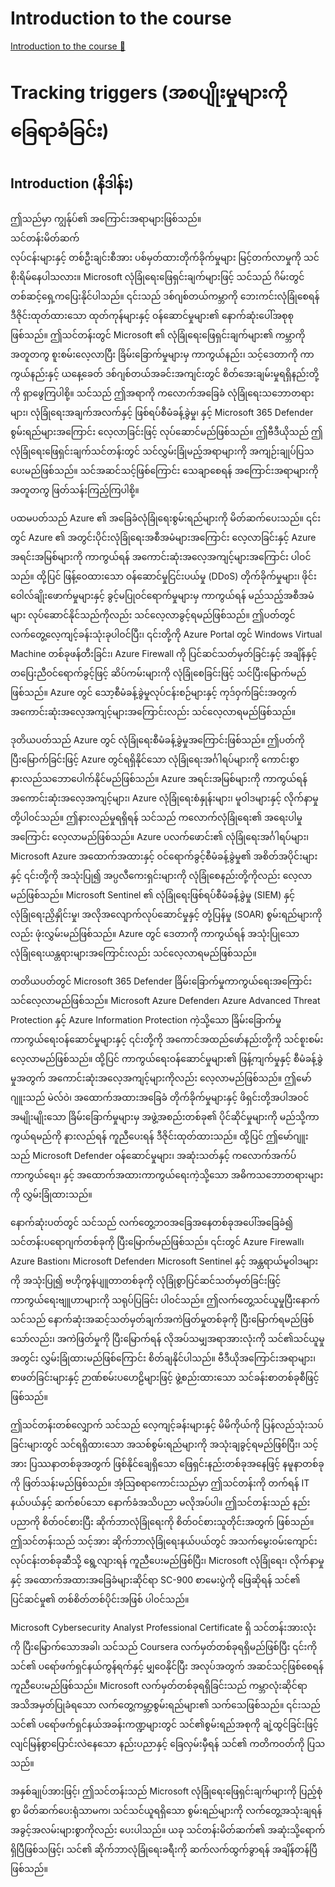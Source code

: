 # Introduction to the course

[Introduction to the course 🔗](https://www.coursera.org/learn/cybersecurity-solutions-and-microsoft-defender/lecture/npW1s/introduction-to-the-course)

# Tracking triggers (အစပျိုးမှုများကို ခြေရာခံခြင်း)

## Introduction (နိဒါန်း)

ဤသည်မှာ ကျွန်ုပ်၏ အကြောင်းအရာများဖြစ်သည်။  
သင်တန်းမိတ်ဆက်  
လုပ်ငန်းများနှင့် တစ်ဦးချင်းစီအား ပစ်မှတ်ထားတိုက်ခိုက်မှုများ မြင့်တက်လာမှုကို သင်စိုးရိမ်နေပါသလား။ Microsoft လုံခြုံရေးဖြေရှင်းချက်များဖြင့် သင်သည် ဂိမ်းတွင် တစ်ဆင့်ရှေ့ကပြေးနိုင်ပါသည်။ ၎င်းသည် ဒစ်ဂျစ်တယ်ကမ္ဘာကို ဘေးကင်းလုံခြုံစေရန် ဒီဇိုင်းထုတ်ထားသော ထုတ်ကုန်များနှင့် ဝန်ဆောင်မှုများ၏ နောက်ဆုံးပေါ်အစုစုဖြစ်သည်။ ဤသင်တန်းတွင် Microsoft ၏ လုံခြုံရေးဖြေရှင်းချက်များ၏ ကမ္ဘာကို အတူတကွ စူးစမ်းလေ့လာပြီး ခြိမ်းခြောက်မှုများမှ ကာကွယ်နည်း၊ သင့်ဒေတာကို ကာကွယ်နည်းနှင့် ယနေ့ခေတ် ဒစ်ဂျစ်တယ်အခင်းအကျင်းတွင် စိတ်အေးချမ်းမှုရရှိနည်းတို့ကို ရှာဖွေကြပါစို့။ သင်သည် ဤအရာကို ကလောက်အခြေခံ လုံခြုံရေးသဘောတရားများ၊ လုံခြုံရေးအချက်အလက်နှင့် ဖြစ်ရပ်စီမံခန့်ခွဲမှု၊ နှင့် Microsoft 365 Defender စွမ်းရည်များအကြောင်း လေ့လာခြင်းဖြင့် လုပ်ဆောင်မည်ဖြစ်သည်။ ဤဗီဒီယိုသည် ဤလုံခြုံရေးဖြေရှင်းချက်သင်တန်းတွင် သင်လွှမ်းခြုံမည့်အရာများကို အကျဉ်းချုပ်ပြသပေးမည်ဖြစ်သည်။ သင်အဆင်သင့်ဖြစ်ကြောင်း သေချာစေရန် အကြောင်းအရာများကို အတူတကွ ဖြတ်သန်းကြည့်ကြပါစို့။

ပထမပတ်သည် Azure ၏ အခြေခံလုံခြုံရေးစွမ်းရည်များကို မိတ်ဆက်ပေးသည်။ ၎င်းတွင် Azure ၏ အတွင်းပိုင်းလုံခြုံရေးအစီအမံများအကြောင်း လေ့လာခြင်းနှင့် Azure အရင်းအမြစ်များကို ကာကွယ်ရန် အကောင်းဆုံးအလေ့အကျင့်များအကြောင်း ပါဝင်သည်။ ထို့ပြင် ဖြန့်ဝေထားသော ဝန်ဆောင်မှုငြင်းပယ်မှု (DDoS) တိုက်ခိုက်မှုများ၊ ဖိုင်းဝေါလ်ချိုးဖောက်မှုများနှင့် ခွင့်မပြုဝင်ရောက်မှုများမှ ကာကွယ်ရန် မည်သည့်အစီအမံများ လုပ်ဆောင်နိုင်သည်ကိုလည်း သင်လေ့လာခွင့်ရမည်ဖြစ်သည်။ ဤပတ်တွင် လက်တွေ့လေ့ကျင့်ခန်းသုံးခုပါဝင်ပြီး၊ ၎င်းတို့ကို Azure Portal တွင် Windows Virtual Machine တစ်ခုဖန်တီးခြင်း၊ Azure Firewall ကို ပြင်ဆင်သတ်မှတ်ခြင်းနှင့် အချိန်နှင့်တပြေးညီဝင်ရောက်ခွင့်ဖြင့် ဆိပ်ကမ်းများကို လုံခြုံစေခြင်းဖြင့် သင်ပြီးမြောက်မည်ဖြစ်သည်။ Azure တွင် သော့စီမံခန့်ခွဲမှုလုပ်ငန်းစဉ်များနှင့် ကုဒ်ဝှက်ခြင်းအတွက် အကောင်းဆုံးအလေ့အကျင့်များအကြောင်းလည်း သင်လေ့လာရမည်ဖြစ်သည်။

ဒုတိယပတ်သည် Azure တွင် လုံခြုံရေးစီမံခန့်ခွဲမှုအကြောင်းဖြစ်သည်။ ဤပတ်ကို ပြီးမြောက်ခြင်းဖြင့် Azure တွင်ရရှိနိုင်သော လုံခြုံရေးအင်္ဂါရပ်များကို ကောင်းစွာနားလည်သဘောပေါက်နိုင်မည်ဖြစ်သည်။ Azure အရင်းအမြစ်များကို ကာကွယ်ရန် အကောင်းဆုံးအလေ့အကျင့်များ၊ Azure လုံခြုံရေးစံနှုန်းများ၊ မူဝါဒများနှင့် လိုက်နာမှုတို့ပါဝင်သည်။ ဤနားလည်မှုရရှိရန် သင်သည် ကလောက်လုံခြုံရေး၏ အရေးပါမှုအကြောင်း လေ့လာမည်ဖြစ်သည်။ Azure ပလက်ဖောင်း၏ လုံခြုံရေးအင်္ဂါရပ်များ၊ Microsoft Azure အထောက်အထားနှင့် ဝင်ရောက်ခွင့်စီမံခန့်ခွဲမှု၏ အစိတ်အပိုင်းများနှင့် ၎င်းတို့ကို အသုံးပြု၍ အပ္ပလီကေးရှင်းများကို လုံခြုံစေနည်းတို့ကိုလည်း လေ့လာမည်ဖြစ်သည်။ Microsoft Sentinel ၏ လုံခြုံရေးဖြစ်ရပ်စီမံခန့်ခွဲမှု (SIEM) နှင့် လုံခြုံရေးညှိနှိုင်းမှု၊ အလိုအလျောက်လုပ်ဆောင်မှုနှင့် တုံ့ပြန်မှု (SOAR) စွမ်းရည်များကိုလည်း ဖုံးလွှမ်းမည်ဖြစ်သည်။ Azure တွင် ဒေတာကို ကာကွယ်ရန် အသုံးပြုသော လုံခြုံရေးယန္တရားများအကြောင်းလည်း သင်လေ့လာရမည်ဖြစ်သည်။

တတိယပတ်တွင် Microsoft 365 Defender ခြိမ်းခြောက်မှုကာကွယ်ရေးအကြောင်း သင်လေ့လာမည်ဖြစ်သည်။ Microsoft Azure Defender၊ Azure Advanced Threat Protection နှင့် Azure Information Protection ကဲ့သို့သော ခြိမ်းခြောက်မှုကာကွယ်ရေးဝန်ဆောင်မှုများနှင့် ၎င်းတို့ကို အကောင်အထည်ဖော်နည်းတို့ကို သင်စူးစမ်းလေ့လာမည်ဖြစ်သည်။ ထို့ပြင် ကာကွယ်ရေးဝန်ဆောင်မှုများ၏ ဖြန့်ကျက်မှုနှင့် စီမံခန့်ခွဲမှုအတွက် အကောင်းဆုံးအလေ့အကျင့်များကိုလည်း လေ့လာမည်ဖြစ်သည်။ ဤမော်ဂျူးသည် မဲလ်ဝဲ၊ အထောက်အထားအခြေခံ တိုက်ခိုက်မှုများနှင့် ဖိရှင်းတို့အပါအဝင် အမျိုးမျိုးသော ခြိမ်းခြောက်မှုများမှ အဖွဲ့အစည်းတစ်ခု၏ ပိုင်ဆိုင်မှုများကို မည်သို့ကာကွယ်ရမည်ကို နားလည်ရန် ကူညီပေးရန် ဒီဇိုင်းထုတ်ထားသည်။ ထို့ပြင် ဤမော်ဂျူးသည် Microsoft Defender ဝန်ဆောင်မှုများ၊ အဆုံးသတ်နှင့် ကလောက်အက်ပ်ကာကွယ်ရေး၊ နှင့် အထောက်အထားကာကွယ်ရေးကဲ့သို့သော အဓိကသဘောတရားများကို လွှမ်းခြုံထားသည်။

နောက်ဆုံးပတ်တွင် သင်သည် လက်တွေ့ဘဝအခြေအနေတစ်ခုအပေါ်အခြေခံ၍ သင်တန်းပရောဂျက်တစ်ခုကို ပြီးမြောက်မည်ဖြစ်သည်။ ၎င်းတွင် Azure Firewall၊ Azure Bastion၊ Microsoft Defender၊ Microsoft Sentinel နှင့် အန္တရာယ်မူဝါဒများကို အသုံးပြု၍ ဗဟိုကွန်ပျူတာတစ်ခုကို လုံခြုံစွာပြင်ဆင်သတ်မှတ်ခြင်းဖြင့် ကာကွယ်ရေးဗျူဟာများကို သရုပ်ပြခြင်း ပါဝင်သည်။ ဤလက်တွေ့သင်ယူမှုပြီးနောက် သင်သည် နောက်ဆုံးအဆင့်သတ်မှတ်ချက်အကဲဖြတ်မှုတစ်ခုကို ပြီးမြောက်ရမည်ဖြစ်သော်လည်း၊ အကဲဖြတ်မှုကို ပြီးမြောက်ရန် လိုအပ်သမျှအရာအားလုံးကို သင်၏သင်ယူမှုအတွင်း လွှမ်းခြုံထားမည်ဖြစ်ကြောင်း စိတ်ချနိုင်ပါသည်။ ဗီဒီယိုအကြောင်းအရာများ၊ စာဖတ်ခြင်းများနှင့် ဉာဏ်စမ်းပဟေဠိများဖြင့် ဖွဲ့စည်းထားသော သင်ခန်းစာတစ်ခုစီဖြင့် ဖြစ်သည်။

ဤသင်တန်းတစ်လျှောက် သင်သည် လေ့ကျင့်ခန်းများနှင့် မိမိကိုယ်ကို ပြန်လည်သုံးသပ်ခြင်းများတွင် သင်ရရှိထားသော အသစ်စွမ်းရည်များကို အသုံးချခွင့်ရမည်ဖြစ်ပြီး၊ သင့်အား ပြဿနာတစ်ခုအတွက် ဖြစ်နိုင်ချေရှိသော ဖြေရှင်းနည်းတစ်ခုအနေဖြင့် နမူနာတစ်ခုကို ဖြတ်သန်းမည်ဖြစ်သည်။ အံ့သြစရာကောင်းသည်မှာ ဤသင်တန်းကို တက်ရန် IT နယ်ပယ်နှင့် ဆက်စပ်သော နောက်ခံအသိပညာ မလိုအပ်ပါ။ ဤသင်တန်းသည် နည်းပညာကို စိတ်ဝင်စားပြီး ဆိုက်ဘာလုံခြုံရေးကို စိတ်ဝင်စားသူတိုင်းအတွက် ဖြစ်သည်။ ဤသင်တန်းသည် သင့်အား ဆိုက်ဘာလုံခြုံရေးနယ်ပယ်တွင် အသက်မွေးဝမ်းကျောင်းလုပ်ငန်းတစ်ခုဆီသို့ ရွေ့လျားရန် ကူညီပေးမည်ဖြစ်ပြီး၊ Microsoft လုံခြုံရေး၊ လိုက်နာမှုနှင့် အထောက်အထားအခြေခံများဆိုင်ရာ SC-900 စာမေးပွဲကို ဖြေဆိုရန် သင်၏ ပြင်ဆင်မှု၏ တစ်စိတ်တစ်ပိုင်းအဖြစ် ပါဝင်သည်။

Microsoft Cybersecurity Analyst Professional Certificate ရှိ သင်တန်းအားလုံးကို ပြီးမြောက်သောအခါ၊ သင်သည် Coursera လက်မှတ်တစ်ခုရရှိမည်ဖြစ်ပြီး ၎င်းကို သင်၏ ပရော်ဖက်ရှင်နယ်ကွန်ရက်နှင့် မျှဝေနိုင်ပြီး အလုပ်အတွက် အဆင်သင့်ဖြစ်စေရန် ကူညီပေးမည်ဖြစ်သည်။ Microsoft လက်မှတ်တစ်ခုရရှိခြင်းသည် ကမ္ဘာလုံးဆိုင်ရာ အသိအမှတ်ပြုခံရသော လက်တွေ့ကမ္ဘာ့စွမ်းရည်များ၏ သက်သေဖြစ်သည်။ ၎င်းသည် သင်၏ ပရော်ဖက်ရှင်နယ်အခန်းကဏ္ဍများတွင် သင်၏စွမ်းရည်အစုကို ချဲ့ထွင်ခြင်းဖြင့် လျင်မြန်စွာပြောင်းလဲနေသော နည်းပညာနှင့် ခြေလှမ်းမှီရန် သင်၏ ကတိကဝတ်ကို ပြသသည်။

အနှစ်ချုပ်အားဖြင့်၊ ဤသင်တန်းသည် Microsoft လုံခြုံရေးဖြေရှင်းချက်များကို ပြည့်စုံစွာ မိတ်ဆက်ပေးရုံသာမက၊ သင်သင်ယူရရှိသော စွမ်းရည်များကို လက်တွေ့အသုံးချရန် အခွင့်အလမ်းများစွာကိုလည်း ပေးပါသည်။ ယခု သင်တန်းမိတ်ဆက်၏ အဆုံးသို့ရောက်ရှိပြီဖြစ်သဖြင့်၊ သင်၏ ဆိုက်ဘာလုံခြုံရေးခရီးကို ဆက်လက်ထွက်ခွာရန် အချိန်တန်ပြီဖြစ်သည်။
